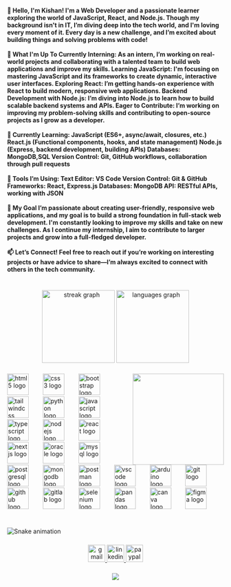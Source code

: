 <h4 align="left">👋 Hello, I'm Kishan! I'm a Web Developer and a passionate learner exploring the world of JavaScript, React, and Node.js. Though my background isn't in IT, I’m diving deep into the tech world, and I'm loving every moment of it. Every day is a new challenge, and I’m excited about building things and solving problems with code!<br><br>🚀 What I'm Up To Currently Interning: As an intern, I’m working on real-world projects and collaborating with a talented team to build web applications and improve my skills. Learning JavaScript: I'm focusing on mastering JavaScript and its frameworks to create dynamic, interactive user interfaces. Exploring React: I’m getting hands-on experience with React to build modern, responsive web applications. Backend Development with Node.js: I’m diving into Node.js to learn how to build scalable backend systems and APIs. Eager to Contribute: I’m working on improving my problem-solving skills and contributing to open-source projects as I grow as a developer.<br><br>🌱 Currently Learning: JavaScript (ES6+, async/await, closures, etc.) React.js (Functional components, hooks, and state management) Node.js (Express, backend development, building APIs) Databases: MongoDB,SQL Version Control: Git, GitHub workflows, collaboration through pull requests<br><br>🔧 Tools I’m Using: Text Editor: VS Code Version Control: Git & GitHub Frameworks: React, Express.js Databases: MongoDB API: RESTful APIs, working with JSON<br><br>🚀 My Goal I’m passionate about creating user-friendly, responsive web applications, and my goal is to build a strong foundation in full-stack web development. I'm constantly looking to improve my skills and take on new challenges. As I continue my internship, I aim to contribute to larger projects and grow into a full-fledged developer.<br><br>📫 Let’s Connect! Feel free to reach out if you’re working on interesting projects or have advice to share—I’m always excited to connect with others in the tech community.</h4>

###

<br clear="both">

<div align="center">
  <img src="https://streak-stats.demolab.com?user=Kishan-Vadaliya&locale=en&mode=daily&theme=dracula&hide_border=false&border_radius=5" height="169" alt="streak graph"  />
  <img src="https://github-readme-stats.vercel.app/api/top-langs?username=Kishan-Vadaliya&locale=en&hide_title=false&layout=compact&card_width=320&langs_count=10&theme=dracula&hide_border=false" height="169" alt="languages graph"  />
</div>

###

<img align="right" height="212" src="https://user-images.githubusercontent.com/74038190/212749447-bfb7e725-6987-49d9-ae85-2015e3e7cc41.gif"  />

###

<div align="left">
  <img src="https://cdn.simpleicons.org/html5/E34F26" height="50" alt="html5 logo"  />
  <img width="25" />
  <img src="https://cdn.simpleicons.org/css3/1572B6" height="50" alt="css3 logo"  />
  <img width="25" />
  <img src="https://skillicons.dev/icons?i=bootstrap" height="50" alt="bootstrap logo"  />
  <img width="25" />
  <img src="https://cdn.simpleicons.org/tailwindcss/06B6D4" height="50" alt="tailwindcss logo"  />
  <img width="25" />
  <img src="https://cdn.simpleicons.org/python/3776AB" height="50" alt="python logo"  />
  <img width="25" />
  <img src="https://cdn.simpleicons.org/javascript/F7DF1E" height="50" alt="javascript logo"  />
  <img width="25" />
  <img src="https://cdn.simpleicons.org/typescript/3178C6" height="50" alt="typescript logo"  />
  <img width="25" />
  <img src="https://cdn.simpleicons.org/nodedotjs/339933" height="50" alt="nodejs logo"  />
  <img width="25" />
  <img src="https://cdn.simpleicons.org/react/61DAFB" height="50" alt="react logo"  />
  <img width="25" />
  <img src="https://cdn.simpleicons.org/nextdotjs/000000" height="50" alt="nextjs logo"  />
  <img width="25" />
  <img src="https://cdn.jsdelivr.net/gh/devicons/devicon/icons/oracle/oracle-original.svg" height="50" alt="oracle logo"  />
  <img width="25" />
  <img src="https://cdn.simpleicons.org/mysql/4479A1" height="50" alt="mysql logo"  />
  <img width="25" />
  <img src="https://cdn.simpleicons.org/postgresql/4169E1" height="50" alt="postgresql logo"  />
  <img width="25" />
  <img src="https://skillicons.dev/icons?i=mongodb" height="50" alt="mongodb logo"  />
  <img width="25" />
  <img src="https://skillicons.dev/icons?i=postman" height="50" alt="postman logo"  />
  <img width="25" />
  <img src="https://cdn.jsdelivr.net/gh/devicons/devicon/icons/vscode/vscode-original.svg" height="50" alt="vscode logo"  />
  <img width="25" />
  <img src="https://cdn.jsdelivr.net/gh/devicons/devicon/icons/arduino/arduino-original.svg" height="50" alt="arduino logo"  />
  <img width="25" />
  <img src="https://cdn.jsdelivr.net/gh/devicons/devicon/icons/git/git-original.svg" height="50" alt="git logo"  />
  <img width="25" />
  <img src="https://cdn.jsdelivr.net/gh/devicons/devicon/icons/github/github-original.svg" height="50" alt="github logo"  />
  <img width="25" />
  <img src="https://cdn.jsdelivr.net/gh/devicons/devicon/icons/gitlab/gitlab-original.svg" height="50" alt="gitlab logo"  />
  <img width="25" />
  <img src="https://cdn.jsdelivr.net/gh/devicons/devicon/icons/selenium/selenium-original.svg" height="50" alt="selenium logo"  />
  <img width="25" />
  <img src="https://cdn.jsdelivr.net/gh/devicons/devicon/icons/pandas/pandas-original.svg" height="50" alt="pandas logo"  />
  <img width="25" />
  <img src="https://cdn.jsdelivr.net/gh/devicons/devicon/icons/canva/canva-original.svg" height="50" alt="canva logo"  />
  <img width="25" />
  <img src="https://cdn.jsdelivr.net/gh/devicons/devicon/icons/figma/figma-original.svg" height="50" alt="figma logo"  />
</div>

###

<br clear="both">

<img src="https://raw.githubusercontent.com/Kishan-Vadaliya/Kishan-Vadaliya/output/snake.svg" alt="Snake animation" />

###

<div align="center">
  <a href="work.vadaliyakishan@gmail.com" target="_blank">
    <img src="https://img.shields.io/static/v1?message=Gmail&logo=gmail&label=&color=D14836&logoColor=white&labelColor=&style=for-the-badge" height="40" alt="gmail logo"  />
  </a>
  <a href="https://www.linkedin.com/in/vadaliyakishan/" target="_blank">
    <img src="https://img.shields.io/static/v1?message=LinkedIn&logo=linkedin&label=&color=0077B5&logoColor=white&labelColor=&style=for-the-badge" height="40" alt="linkedin logo"  />
  </a>
  <a href="paypal.me/EkVillain2212" target="_blank">
    <img src="https://img.shields.io/static/v1?message=PayPal&logo=paypal&label=&color=00457C&logoColor=white&labelColor=&style=for-the-badge" height="40" alt="paypal logo"  />
  </a>
</div>

###

<div align="center">
  <img src="https://profile-counter.glitch.me/Kishan-Vadaliya/count.svg?"  />
</div>

###
